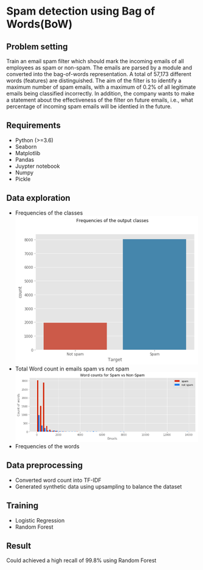 # Spam detection using Bag of Words(BoW)

## Problem setting
Train an email spam filter which should mark the incoming emails of all employees as spam or non-spam.
The emails are parsed by a module and converted into the bag-of-words representation.
A total of 57,173 different words (features) are distinguished. The aim of the filter is to
identify a maximum number of spam emails, with a maximum of 0.2% of all legitimate
emails being classified incorrectly. In addition, the company wants to make a statement
about the effectiveness of the filter on future emails, i.e., what percentage of incoming
spam emails will be identied in the future.

## Requirements
- Python (>=3.6)
- Seaborn
- Matplotlib
- Pandas
- Juypter notebook
- Numpy
- Pickle

## Data exploration
- Frequencies of the classes
![alt text](reports/FrequenciesClasses.png)
- Total Word count in emails spam vs not spam
![alt text](reports/wordoccuranceSpamVsNotSpam.png)
- Frequencies of the words

## Data preprocessing
- Converted word count into TF-IDF
- Generated synthetic data using upsampling to balance the dataset

## Training
- Logistic Regression
- Random Forest

## Result
Could achieved a high recall of 99.8% using Random Forest
